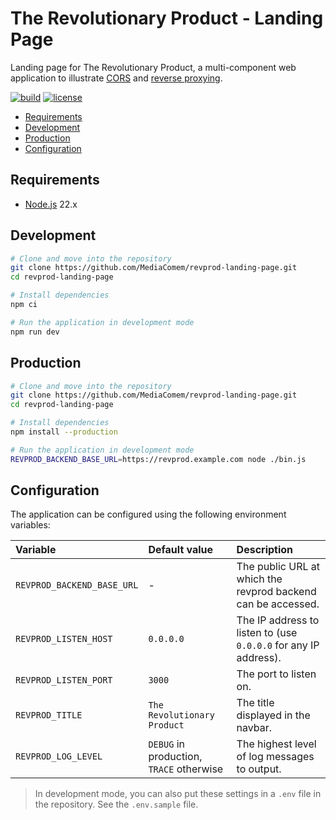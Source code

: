 # The Revolutionary Product - Landing Page

Landing page for The Revolutionary Product, a multi-component web application to
illustrate [CORS](https://en.wikipedia.org/wiki/Cross-origin_resource_sharing)
and [reverse proxying](https://en.wikipedia.org/wiki/Reverse_proxy).

[![build](https://github.com/MediaComem/revprod-landing-page/actions/workflows/build.yml/badge.svg)](https://github.com/MediaComem/revprod-landing-page/actions/workflows/build.yml)
[![license](https://img.shields.io/github/license/MediaComem/big-browser)](https://opensource.org/licenses/MIT)

<!-- START doctoc generated TOC please keep comment here to allow auto update -->
<!-- DON'T EDIT THIS SECTION, INSTEAD RE-RUN doctoc TO UPDATE -->
<!-- END doctoc generated TOC please keep comment here to allow auto update -->

- [Requirements](#requirements)
- [Development](#development)
- [Production](#production)
- [Configuration](#configuration)

<!-- END doctoc generated TOC please keep comment here to allow auto update -->

## Requirements

- [Node.js][node] 22.x

## Development

```bash
# Clone and move into the repository
git clone https://github.com/MediaComem/revprod-landing-page.git
cd revprod-landing-page

# Install dependencies
npm ci

# Run the application in development mode
npm run dev
```

## Production

```bash
# Clone and move into the repository
git clone https://github.com/MediaComem/revprod-landing-page.git
cd revprod-landing-page

# Install dependencies
npm install --production

# Run the application in development mode
REVPROD_BACKEND_BASE_URL=https://revprod.example.com node ./bin.js
```

## Configuration

The application can be configured using the following environment variables:

| Variable                   | Default value                            | Description                                                     |
| :------------------------- | :--------------------------------------- | :-------------------------------------------------------------- |
| `REVPROD_BACKEND_BASE_URL` | -                                        | The public URL at which the revprod backend can be accessed.    |
| `REVPROD_LISTEN_HOST`      | `0.0.0.0`                                | The IP address to listen to (use `0.0.0.0` for any IP address). |
| `REVPROD_LISTEN_PORT`      | `3000`                                   | The port to listen on.                                          |
| `REVPROD_TITLE`            | `The Revolutionary Product`              | The title displayed in the navbar.                              |
| `REVPROD_LOG_LEVEL`        | `DEBUG` in production, `TRACE` otherwise | The highest level of log messages to output.                    |

> In development mode, you can also put these settings in a `.env` file in the
> repository. See the `.env.sample` file.

[cors]: https://developer.mozilla.org/en-US/docs/Web/HTTP/CORS
[node]: https://nodejs.org
